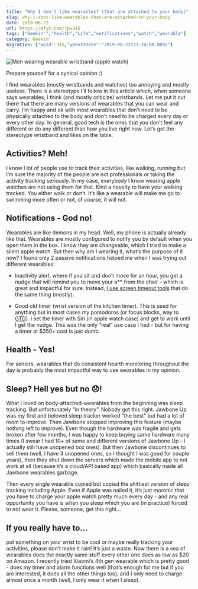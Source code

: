 ```yaml
---
title: "Why I don't like wearables? (that are attached to your body)"
slug: why-i-dont-like-wearables-that-are-attached-to-your-body
date: 2019-08-22
url: https://mfyz.com/?p=345
tags: ["Geekin'","health","Life","notifications","watch","wearable"]
category: Geekin'
migration: {"wpId":345,"wpPostDate":"2019-08-22T23:24:00.000Z"}
---
```


![Men wearing wearable wristband (apple watch)](/images/archive/en/2019/08/nadine-shaabana-m7K2P1cIf2c-unsplash.jpg)

Prepare yourself for a cynical opinion :)  
  
I find wearables (mostly wristbands and watches) too annoying and mostly useless. There is a stereotype I’ll follow in this article which, when someone says wearables, I think (and mostly criticize) wristbands. Let me put it out there that there are many versions of wearables that you can wear and carry. I’m happy and ok with most wearables that don’t need to be physically attached to the body and don’t need to be charged every day or every other day. In general, good tech is the ones that you don’t feel any different or do any different than how you live right now. Let’s get the stereotype wristband and likes on the table.

## Activities? Meh!

I know I lot of people use to track their activities, like walking, running but I’m sure the majority of the people are not professionals or taking the activity tracking seriously. In my case, everybody I know wearing apple watches are not using them for that. Kind a novelty to have your walking tracked. You either walk or don’t. It’s like a wearable will make me go to swimming more often or not, of course, it will not.

## Notifications - God no!

Wearables are like demons in my head. Well, my phone is actually already like that. Wearables are mostly configured to notify you by default when you open them in the box. I know they are changeable, which I tried to make a silent apple watch. But then why am I wearing it, what’s the purpose of it now? I found only 2 passive notifications helped me when I was trying out different wearables:

*   Inactivity alert, where if you sit and don’t move for an hour, you get a nudge that will remind you to move your a** from the chair - which is great and impactful for sure. Instead, [I use screen timeout tools](/time-to-take-a-break-from-your-computer/) that do the same thing (mostly).  

*   Good old timer (wrist version of the kitchen timer). This is used for anything but in most cases my pomodoros (or focus blocks, way to [GTD](/best-gtd-method-geeks-todo-txt/)). I set the timer with Siri (in apple watch case) and get to work until I get the nudge. This was the only “real” use case I had - but for having a timer at $350+ cost is just dumb.

## Health - Yes!

For seniors, wearables that do consistent hearth monitoring throughout the day is probably the most impactful way to use wearables in my opinion.

## Sleep? Hell yes but no 😞!

What I loved on body-attached-wearables from the beginning was sleep tracking. But unfortunately “in theory”. Nobody got this right. Jawbone Up was my first and beloved sleep tracker worked “the best” but had a lot of room to improve. Then Jawbone stopped improving this feature (maybe nothing left to improve). Even though the hardware was fragile and gets broken after few months, I was happy to keep buying same hardware many times (I swear I had 10+ of same and different versions of Jawbone Up - I actually still have unopened box ones). But then Jawbone discontinues to sell them (well, I have 3 unopened ones, so I thought I was good for couple years), then they shut down the servers which made the mobile app to not work at all (because it’s a cloud/API based app) which basically made all Jawbone wearables garbage.  

Then every single wearable copied but copied the shittiest version of sleep tracking including Apple. Even if Apple was nailed it, it’s just moronic that you have to charge your apple watch pretty much every day - and any real opportunity you have is when you sleep which you are (in practice) forced to not wear it. Please, someone, get this right...

## If you really have to...

put something on your wrist to be cool or maybe really tracking your activities, please don’t make it rain! It’s just a waste. Now there is a sea of wearables does the exactly same stuff every other one does as low as $20 on Amazon. I recently tried Xiaomi’s 4th gen wearable which is pretty good - does my timer and alarm functions well (that’s enough for me but if you are interested, it does all the other things too), and I only need to charge almost once a month (well, I only wear it when I sleep).